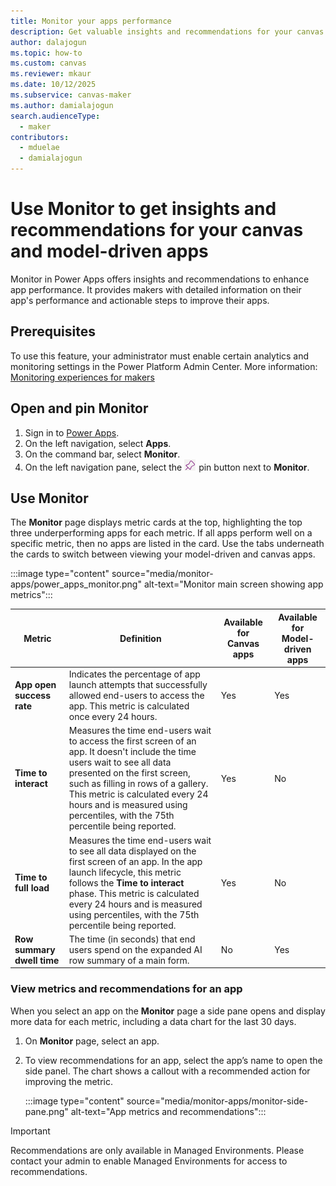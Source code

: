 ```yaml
---
title: Monitor your apps performance
description: Get valuable insights and recommendations for your canvas and model-driven apps using Monitor.
author: dalajogun
ms.topic: how-to
ms.custom: canvas
ms.reviewer: mkaur
ms.date: 10/12/2025
ms.subservice: canvas-maker
ms.author: damialajogun
search.audienceType: 
  - maker
contributors:
  - mduelae
  - damialajogun
---
```

#  Use Monitor to get insights and recommendations for your canvas and model-driven apps

Monitor in Power Apps offers insights and recommendations to enhance app performance. It provides makers with detailed information on their app's performance and actionable steps to improve their apps.


## Prerequisites

To use this feature, your administrator must enable certain analytics and monitoring settings in the Power Platform Admin Center. More information: [Monitoring experiences for makers](/power-platform/admin/monitoring/monitoring-overview#monitoring-experiences-for-makers)

## Open and pin Monitor

1. Sign in to [Power Apps](https://make.powerapps.com).
1. On the left navigation, select **Apps**.
1. On the command bar, select **Monitor**.
1. On the left navigation pane, select the ![Pin button.](media/intro-maker-portal/pin-button.png) pin button next to **Monitor**.


## Use Monitor 

The **Monitor** page displays metric cards at the top, highlighting the top three underperforming apps for each metric. If all apps perform well on a specific metric, then no apps are listed in the card. Use the tabs underneath the cards to switch between viewing your model-driven and canvas apps. 

:::image type="content" source="media/monitor-apps/power_apps_monitor.png" alt-text="Monitor main screen showing app metrics":::

| Metric | Definition | Available for Canvas apps | Available for Model-driven apps |
| ------------- | ------------- |------------- | ------------- |
| **App open success rate**  | Indicates the percentage of app launch attempts that successfully allowed end-users to access the app. This metric is calculated once every 24 hours.| Yes | Yes |
| **Time to interact**  | Measures the time end-users wait to access the first screen of an app. It doesn't include the time users wait to see all data presented on the first screen, such as filling in rows of a gallery. This metric is calculated every 24 hours and is measured using percentiles, with the 75th percentile being reported. | Yes | No |
| **Time to full load**  | Measures the time end-users wait to see all data displayed on the first screen of an app. In the app launch lifecycle, this metric follows the **Time to interact** phase. This metric is calculated every 24 hours and is measured using percentiles, with the 75th percentile being reported.| Yes | No |
| **Row summary dwell time** | The time (in seconds) that end users spend on the expanded AI row summary of a main form. | No | Yes |


### View metrics and recommendations for an app

  When you select an app on the  **Monitor** page a side pane opens and display more data for each metric, including a data chart for the last 30 days.

1. On **Monitor** page, select an app.

1. To view recommendations for an app, select the app’s name to open the side panel. The chart shows a callout with a recommended action for improving the metric.

    :::image type="content" source="media/monitor-apps/monitor-side-pane.png" alt-text="App metrics and recommendations":::

  > [!IMPORTANT]
  > Recommendations are only available in Managed Environments. Please contact your admin to enable Managed Environments for access to recommendations.
